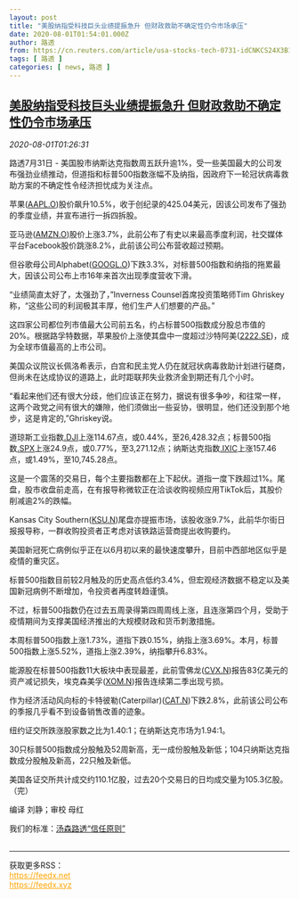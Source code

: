 ```yaml
---
layout: post
title: "美股纳指受科技巨头业绩提振急升 但财政救助不确定性仍令市场承压"
date: 2020-08-01T01:54:01.000Z
author: 路透
from: https://cn.reuters.com/article/usa-stocks-tech-0731-idCNKCS24X3B1
tags: [ 路透 ]
categories: [ news, 路透 ]
---
```

<!--1596246841000-->
[美股纳指受科技巨头业绩提振急升 但财政救助不确定性仍令市场承压](https://cn.reuters.com/article/usa-stocks-tech-0731-idCNKCS24X3B1)
------

<div>
<div><i>2020-08-01T01:26:31</i></div><div class="StandardArticleBody_body"><p>路透7月31日 - 美国股市纳斯达克指数周五跃升逾1%，受一些美国最大的公司发布强劲业绩推动，但道指和标普500指数涨幅不及纳指，因政府下一轮冠状病毒救助方案的不确定性令经济担忧成为关注点。 </p><p>苹果(<span id="symbol_AAPL.O_0"><a href="//www.reuters.com/companies/AAPL.O">AAPL.O</a></span>)股价飙升10.5%，收于创纪录的425.04美元，因该公司发布了强劲的季度业绩，并宣布进行一拆四拆股。 </p><p>亚马逊(<span id="symbol_AMZN.O_1"><a href="//www.reuters.com/companies/AMZN.O">AMZN.O</a></span>)股价上涨3.7%，此前公布了有史以来最高季度利润，社交媒体平台Facebook股价跳涨8.2%，此前该公司公布营收超过预期。 </p><p>但谷歌母公司Alphabet(<span id="symbol_GOOGL.O_2"><a href="//www.reuters.com/companies/GOOGL.O">GOOGL.O</a></span>)下跌3.3%，对标普500指数和纳指的拖累最大，因该公司公布上市16年来首次出现季度营收下滑。 </p><p>“业绩简直太好了，太强劲了，”Inverness Counsel首席投资策略师Tim Ghriskey称，“这些公司的利润极其丰厚，他们生产人们想要的产品。” </p><p>这四家公司都位列市值最大公司前五名，约占标普500指数成分股总市值的20%。根据路孚特数据，苹果股价上涨使其盘中一度超过沙特阿美(<span id="symbol_2222.SE_3"><a href="//www.reuters.com/companies/2222.SE">2222.SE</a></span>)，成为全球市值最高的上市公司。 </p><p>美国众议院议长佩洛希表示，白宫和民主党人仍在就冠状病毒救助计划进行磋商，但尚未在达成协议的道路上，此时距联邦失业救济金到期还有几个小时。 </p><p>“看起来他们还有很大分歧，他们应该正在努力，据说有很多争吵，和往常一样，这两个政党之间有很大的嫌隙，他们须做出一些妥协，很明显，他们还没到那个地步，这是肯定的,”Ghriskey说。 </p><p>道琼斯工业指数<a href="/investing/markets/index?symbol=.DJI">.DJI</a>上涨114.67点，或0.44%，至26,428.32点；标普500指数<a href="/investing/markets/index?symbol=.SPX">.SPX</a>上涨24.9点，或0.77%，至3,271.12点；纳斯达克指数<a href="/investing/markets/index?symbol=.IXIC">.IXIC</a>上涨157.46点，或1.49%，至10,745.28点。 </p><p>这是一个震荡的交易日，每个主要指数都在上下起伏。道指一度下跌超过1%。尾盘，股市收盘前走高，在有报导称微软正在洽谈收购视频应用TikTok后，其股价削减逾2%的跌幅。 </p><p>Kansas City Southern(<span id="symbol_KSU.N_7"><a href="//www.reuters.com/companies/KSU.N">KSU.N</a></span>)尾盘亦提振市场，该股收涨9.7%，此前华尔街日报报导称，一群收购投资者正考虑对该铁路运营商提出收购要约。 </p><p>美国新冠死亡病例似乎正在以6月初以来的最快速度攀升，目前中西部地区似乎是疫情的重灾区。 </p><p>标普500指数目前较2月触及的历史高点低约3.4%，但宏观经济数据不稳定以及美国新冠病例不断增加，令投资者再度转趋谨慎。 </p><p>不过，标普500指数仍在过去五周录得第四周周线上涨，且连涨第四个月，受助于疫情期间为支撑美国经济推出的大规模财政和货币刺激措施。 </p><p>本周标普500指数上涨1.73%，道指下跌0.15%，纳指上涨3.69%。本月，标普500指数上涨5.52%，道指上涨2.39%，纳指攀升6.83%。 </p><p>能源股在标普500指数11大板块中表现最差，此前雪佛龙(<span id="symbol_CVX.N_8"><a href="//www.reuters.com/companies/CVX.N">CVX.N</a></span>)报告83亿美元的资产减记损失，埃克森美孚(<span id="symbol_XOM.N_9"><a href="//www.reuters.com/companies/XOM.N">XOM.N</a></span>)报告连续第二季出现亏损。 </p><p>作为经济活动风向标的卡特彼勒(Caterpillar)(<span id="symbol_CAT.N_10"><a href="//www.reuters.com/companies/CAT.N">CAT.N</a></span>)下跌2.8%，此前该公司公布的季报几乎看不到设备销售改善的迹象。 </p><p>纽约证交所跌涨股家数之比为1.40:1；在纳斯达克市场为1.94:1。 </p><p>30只标普500指数成分股触及52周新高，无一成份股触及新低；104只纳斯达克指数成分股触及新高，22只触及新低。 </p><p>美国各证交所共计成交约110.1亿股，过去20个交易日的日均成交量为105.3亿股。（完）     </p><div class="Attribution_container"><div class="Attribution_attribution"><p class="Attribution_content">编译 刘静；审校 母红</p></div></div><div class="StandardArticleBody_trustBadgeContainer"><span class="StandardArticleBody_trustBadgeTitle">我们的标准：</span><span class="trustBadgeUrl"><a href="https://www.thomsonreuters.cn/content/dam/openweb/documents/pdf/china/brochures/about-us-1.pdf">汤森路透“信任原则”</a></span></div></div><br><hr><div>获取更多RSS：<br><a href="https://feedx.net" style="color:orange" target="_blank">https://feedx.net</a> <br><a href="https://feedx.xyz" style="color:orange" target="_blank">https://feedx.xyz</a><br></div>
</div>
